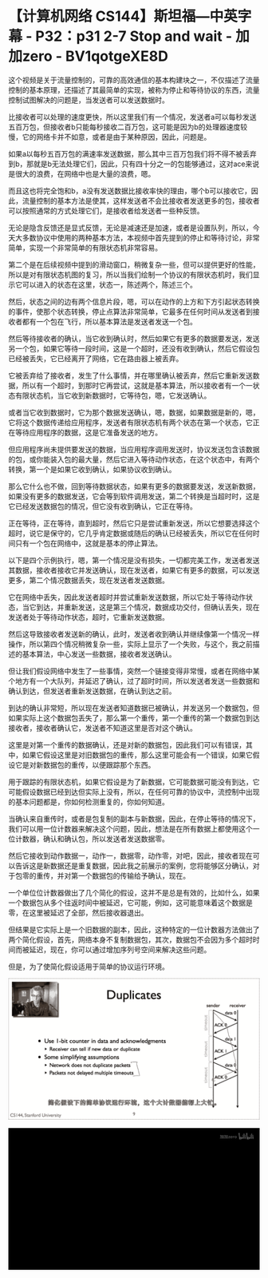 # 【计算机网络 CS144】斯坦福—中英字幕 - P32：p31 2-7 Stop and wait - 加加zero - BV1qotgeXE8D

这个视频是关于流量控制的，可靠的高效通信的基本构建块之一，不仅描述了流量控制的基本原理，还描述了其最简单的实现，被称为停止和等待协议的东西，流量控制试图解决的问题是，当发送者可以发送数据时。

比接收者可以处理的速度更快，所以这里我们有一个情况，发送者a可以每秒发送五百万包，但接收者b只能每秒接收二百万包，这可能是因为b的处理器速度较慢，它的网络卡并不如意，或者是由于某种原因，因此，问题是。

如果a以每秒五百万包的满速率发送数据，那么其中三百万包我们将不得不被丢弃到b，那就是b无法处理它们，因此，只有四十分之一的包能够通过，这对ace来说是很大的浪费，在网络中也是大量的浪费，嗯。

而且这也将完全饱和b，a没有发送数据比接收率快的理由，哪个b可以接收它，因此，流量控制的基本方法是使其，这样发送者不会比接收者发送更多的包，接收者可以按照通常的方式处理它们，是接收者给发送者一些种反馈。

无论是隐含反馈还是显式反馈，无论是减速还是加速，或者是设置队列，所以，今天大多数协议中使用的两种基本方法，本视频中首先提到的停止和等待讨论，非常简单，实现一个非常简单的有限状态机非常容易。

第二个是在后续视频中提到的滑动窗口，稍微复杂一些，但可以提供更好的性能，所以是对有限状态机图的复习，所以当我们绘制一个协议的有限状态机时，我们显示它可以进入的状态在这里，状态一，陈述两个，陈述三个。

然后，状态之间的边有两个信息片段，嗯，可以在动作的上方和下方引起状态转换的事件，使那个状态转换，停止点算法非常简单，它最多在任何时间从发送者到接收者都有一个包在飞行，所以基本算法是发送者发送一个包。

然后等待接收者的确认，当它收到确认时，然后如果它有更多的数据要发送，发送另一个包，如果它等待一段时间，这是一个超时，还没有收到确认，然后它假设包已经被丢失，它已经离开了网络，它在路由器上被丢弃。

它被丢弃给了接收者，发生了什么事情，并在哪里确认被丢弃，然后它重新发送数据，所以有一个超时，到那时它再尝试，这就是基本算法，所以接收者有一个一状态有限状态机，当它收到新数据时，它等待包，嗯，它发送确认。

或者当它收到数据时，它为那个数据发送确认，嗯，数据，如果数据是新的，嗯，它将这个数据传递给应用程序，发送者有限状态机有两个状态在第一个状态，它正在等待应用程序的数据，这是它准备发送的地方。

但应用程序尚未提供要发送的数据，当应用程序调用发送时，协议发送包含该数据的包，或你能装入包的最大量，然后它进入等待动作状态，在这个状态中，有两个转换，第一个是如果它收到确认，如果协议收到确认。

那么它什么也不做，回到等待数据状态，如果有更多的数据要发送，发送新数据，如果没有更多的数据发送，它会等到软件调用发送，第二个转换是当超时时，这是它已经发送数据包的情况，但它没有收到确认，它正在等待。

正在等待，正在等待，直到超时，然后它只是尝试重新发送，所以它想要选择这个超时，说它是保守的，它几乎肯定数据或随后的确认已经被丢失，所以它在任何时间只有一个包在网络中，这就是基本的停止算法。

以下是四个示例执行，嗯，第一个情况是没有损失，一切都完美工作，发送者发送其数据，接收者接收它并发送确认，现在发送者，如果它有更多的数据，可以发送更多，第二个情况数据丢失，现在发送者发送数据。

它在网络中丢失，因此发送者超时并尝试重新发送数据，所以它处于等待动作状态，当它到达，并重新发送，这是第三个情况，数据成功交付，但确认丢失，现在发送者处于等待动作状态，超时，它重新发送数据。

然后这导致接收者发送新的确认，此时，发送者收到确认并继续像第一个情况一样操作，所以第四个情况稍微复杂一些，实际上显示了一个失败，与这个，我之前描述的基本算法，中心发送一些数据，接收者发送确认。

但让我们假设网络中发生了一些事情，突然一个链接变得非常慢，或者在网络中某个地方有一个大队列，并延迟了确认，过了超时时间，所以发送者发送一些数据和确认到达，但发送者重新发送数据，在确认到达之前。

到达的确认非常短，所以现在发送者知道数据已被确认，并发送另一个数据包，但如果实际上这个数据包丢失了，那么第一个重传，第一个重传的第一个数据包到达接收者，接收者确认它，发送者不知道这里是否对这个确认。

这里是对第一个重传的数据确认，还是对新的数据包，因此我们可以有错误，其中，如果它假设这里是对旧数据包的重传，那么这里可能会有一个错误，如果它假设它是对新数据包的重传，以便跟踪那个东西。

用于跟踪的有限状态机，如果它假设是为了新数据，它可能数据可能没有到达，它可能假设数据已经到达但实际上没有，所以，在任何可靠的协议中，流控制中出现的基本问题都是，你如何检测重复的，你如何知道。

当确认来自重传时，或者是包复制的副本与新数据，因此，在停止等待的情况下，我们可以用一位计数器来解决这个问题，因此，想法是在所有数据上都使用这个一位计数器，确认和确认包，所以发送者发送数据零。

然后它接收到动作数据一，动作一，数据零，动作零，对吧，因此，接收者现在可以告诉这是新数据还是重复数据，因此我之前展示的案例，您将能够区分确认，对于包零的重传，并对第一个数据包的传输给予确认，现在。

一个单位位计数器做出了几个简化的假设，这并不是总是有效的，比如什么，如果一个数据包从多个往返时间中被延迟，它可能，例如，这可能意味着这个数据是零，在这里被延迟了全部，然后接收器退出。

但结果是它实际上是一个旧数据的副本，因此，这种特定的一位计数器方法做出了两个简化假设，首先，网络本身不复制数据包，其次，数据包不会因为多个超时时间而被延迟，现在，你可以通过增加序列号空间来解决这些问题。

但是，为了使简化假设适用于简单的协议运行环境。

![](img/d9b035eadbd0734adbffc9f5cf96fe6f_1.png)

![](img/d9b035eadbd0734adbffc9f5cf96fe6f_2.png)